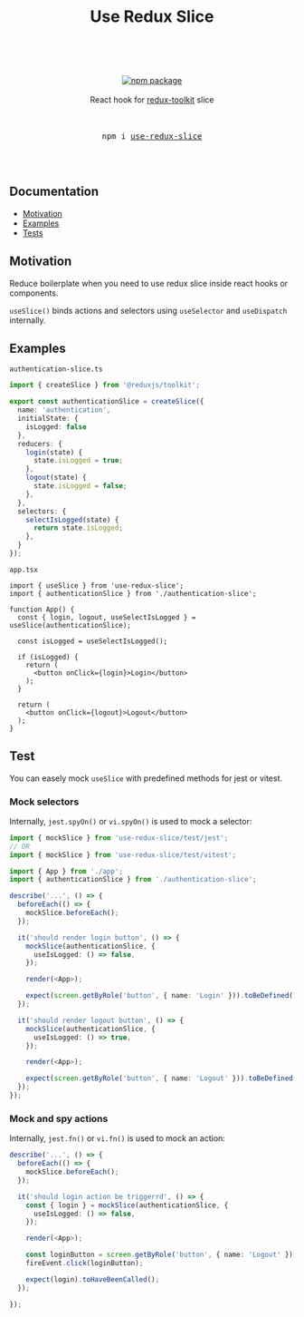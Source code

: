 
<div align="center">
  <h1>
    Use Redux Slice
    <br/>
    <br/>
  </h1>
    <br/>
    <br/>
    <a href="https://www.npmjs.com/package/use-redux-slice">
      <img src="https://img.shields.io/npm/v/use-redux-slice.svg" alt="npm package" />
    </a>
    <br/>
    <br/>
    React hook for <a href="https://redux-toolkit.js.org/">redux-toolkit</a> slice
    <br/>
  <br/>
  <br/>
  <pre>npm i <a href="https://www.npmjs.com/package/use-redux-slice">use-redux-slice</a></pre>
  <br/>
  <br/>
</div>

## Documentation

* [Motivation](#motivation)
* [Examples](#examples)
* [Tests](#tests)

## Motivation

Reduce boilerplate when you need to use redux slice inside react hooks or components.

`useSlice()` binds actions and selectors using `useSelector` and `useDispatch` internally.

## Examples

`authentication-slice.ts`

```ts
import { createSlice } from '@reduxjs/toolkit';

export const authenticationSlice = createSlice({
  name: 'authentication',
  initialState: {
    isLogged: false
  },
  reducers: {
    login(state) {
      state.isLogged = true;
    },
    logout(state) {
      state.isLogged = false;
    },
  },
  selectors: {
    selectIsLogged(state) {
      return state.isLogged;
    },
  }
});
```

`app.tsx`

```tsx
import { useSlice } from 'use-redux-slice';
import { authenticationSlice } from './authentication-slice';

function App() {
  const { login, logout, useSelectIsLogged } = useSlice(authenticationSlice);
  
  const isLogged = useSelectIsLogged();

  if (isLogged) {
    return (
      <button onClick={login}>Login</button>
    );
  }

  return (
    <button onClick={logout}>Logout</button>
  );
}

```

## Test

You can easely mock `useSlice` with predefined methods for jest or vitest.

### Mock selectors

Internally, `jest.spyOn()` or `vi.spyOn()` is used to mock a selector:

```ts
import { mockSlice } from 'use-redux-slice/test/jest';
// OR
import { mockSlice } from 'use-redux-slice/test/vitest';

import { App } from './app';
import { authenticationSlice } from './authentication-slice';

describe('...', () => {
  beforeEach(() => {
    mockSlice.beforeEach();
  });

  it('should render login button', () => {
    mockSlice(authenticationSlice, {
      useIsLogged: () => false,
    });

    render(<App>);

    expect(screen.getByRole('button', { name: 'Login' })).toBeDefined();
  });

  it('should render logout button', () => {
    mockSlice(authenticationSlice, {
      useIsLogged: () => true,
    });

    render(<App>);

    expect(screen.getByRole('button', { name: 'Logout' })).toBeDefined();
  });
});

```

### Mock and spy actions

Internally, `jest.fn()` or `vi.fn()` is used to mock an action:

```ts
describe('...', () => {
  beforeEach(() => {
    mockSlice.beforeEach();
  });

  it('should login action be triggerrd', () => {
    const { login } = mockSlice(authenticationSlice, {
      useIsLogged: () => false,
    });

    render(<App>);

    const loginButton = screen.getByRole('button', { name: 'Logout' });
    fireEvent.click(loginButton);

    expect(login).toHaveBeenCalled();
  });

});
```
